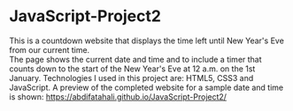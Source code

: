 # JavaScript-Project2

This is a countdown website that displays the time left until New Year's Eve from our current time.   
The page shows the current date and time and to include a timer that counts down to the start of the New Year's Eve at 12 a.m. on the 1st January. Technologies I used in this project are: HTML5, CSS3 and JavaScript. 
A preview of the completed website for a sample date and time is shown: https://abdifatahali.github.io/JavaScript-Project2/
